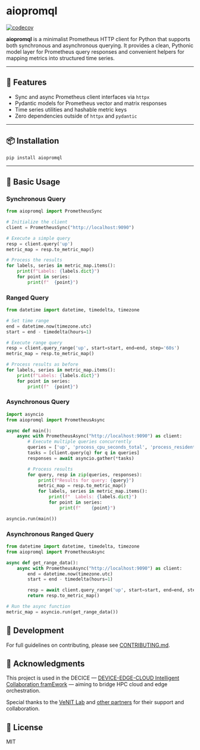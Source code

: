 # aiopromql

[![codecov](https://codecov.io/gh/otkt/aiopromql/graph/badge.svg?token=DY530CX8FY)](https://codecov.io/gh/otkt/aiopromql)

**aiopromql** is a minimalist Prometheus HTTP client for Python that supports both synchronous and asynchronous querying. It provides a clean, Pythonic model layer for Prometheus query responses and convenient helpers for mapping metrics into structured time series.

---

## 🚀 Features

- Sync and async Prometheus client interfaces via `httpx`
- Pydantic models for Prometheus vector and matrix responses
- Time series utilities and hashable metric keys
- Zero dependencies outside of `httpx` and `pydantic`

---

## 📦 Installation

```bash
pip install aiopromql
```

---

## 🔧 Basic Usage

### Synchronous Query

```python
from aiopromql import PrometheusSync

# Initialize the client
client = PrometheusSync("http://localhost:9090")

# Execute a simple query
resp = client.query('up')
metric_map = resp.to_metric_map()

# Process the results
for labels, series in metric_map.items():
    print(f"Labels: {labels.dict}")
    for point in series:
        print(f"  {point}")
```

### Ranged Query

```python
from datetime import datetime, timedelta, timezone

# Set time range
end = datetime.now(timezone.utc)
start = end - timedelta(hours=1)

# Execute range query
resp = client.query_range('up', start=start, end=end, step='60s')
metric_map = resp.to_metric_map()

# Process results as before
for labels, series in metric_map.items():
    print(f"Labels: {labels.dict}")
    for point in series:
        print(f"  {point}")

```

### Asynchronous Query

```python
import asyncio
from aiopromql import PrometheusAsync

async def main():
    async with PrometheusAsync("http://localhost:9090") as client:
        # Execute multiple queries concurrently
        queries = ['up', 'process_cpu_seconds_total', 'process_resident_memory_bytes']
        tasks = [client.query(q) for q in queries]
        responses = await asyncio.gather(*tasks)

        # Process results
        for query, resp in zip(queries, responses):
            print(f"Results for query: {query}")
            metric_map = resp.to_metric_map()
            for labels, series in metric_map.items():
                print(f"  Labels: {labels.dict}")
                for point in series:
                    print(f"    {point}")

asyncio.run(main())
```
### Asynchronous Ranged Query
```python
from datetime import datetime, timedelta, timezone
from aiopromql import PrometheusAsync

async def get_range_data():
    async with PrometheusAsync("http://localhost:9090") as client:
        end = datetime.now(timezone.utc)
        start = end - timedelta(hours=1)

        resp = await client.query_range('up', start=start, end=end, step='60s')
        return resp.to_metric_map()

# Run the async function
metric_map = asyncio.run(get_range_data())
```
## 🚧 Development

For full guidelines on contributing, please see [CONTRIBUTING.md](CONTRIBUTING.md).

## 🤝  Acknowledgments

This project is used in the DECICE — [DEVICE-EDGE-CLOUD Intelligent Collaboration framEwork](https://www.decice.eu/) — aiming to bridge HPC cloud and edge orchestration.

Special thanks to the [VeNIT Lab](https://venit.org/) and [other partners](https://www.decice.eu/consortium/) for their support and collaboration.

## 📄 License

MIT